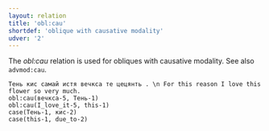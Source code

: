 ```yaml
---
layout: relation
title: 'obl:cau'
shortdef: 'oblique with causative modality'
udver: '2'
---
```


The _obl:cau_ relation is used for obliques with causative modality.
See also `advmod:cau`.

~~~ sdparse
Тень кис самай истя вечкса те цецянть . \n For this reason I love this flower so very much.
obl:cau(вечкса-5, Тень-1)
obl:cau(I_love_it-5, this-1)
case(Тень-1, кис-2)
case(this-1, due_to-2)


~~~



<!-- Interlanguage links updated St lis 3 20:59:05 CET 2021 -->
